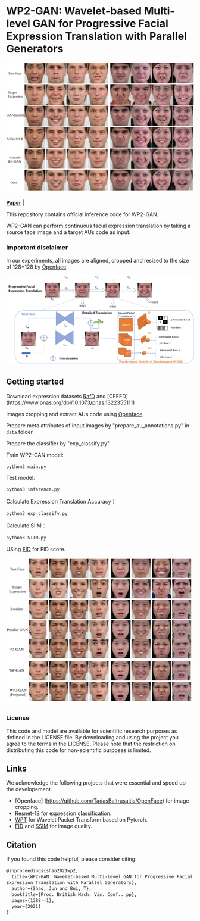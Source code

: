 # WP2-GAN: Wavelet-based Multi-level GAN for Progressive Facial Expression Translation with Parallel Generators

![compare](results/compare.png)

[**Paper**](https://papertalk.org/papertalks/34297) | 


This repository contains official inference code for WP2-GAN.

WP2-GAN can perform continuous facial expression translation by taking a source face image and a target AUs code as input.


### Important disclaimer

In our experiments, all images are aligned, cropped and resized to the size of 128*128 by [Openface](https://github.com/TadasBaltrusaitis/OpenFace).


![framework-exp](results/framework-exp.png)

##  Getting started

Download expression datasets [RafD](https://www.tandfonline.com/doi/abs/10.1080/02699930903485076) and [CFEED] (https://www.pnas.org/doi/10.1073/pnas.1322355111)

Images cropping and extract AUs code using [Openface](https://github.com/TadasBaltrusaitis/OpenFace).

Prepare meta attributes of input images by "prepare_au_annotations.py" in ```data``` folder.

Prepare the classifier by "exp_classify.py".

Train WP2-GAN model: 

```python
python3 main.py
```
Test model:

```python
python3 inference.py
```

Calculate Expression Translation Accuracy：
```python
python3 exp_classify.py
```

Calculate SIIM：
```python
python3 SIIM.py
```

USing [FID](https://github.com/mseitzer/pytorch-fid) for FID score.


![ablation](results/ablation.jpg)


### License

This code and model are available for scientific research purposes as defined in the LICENSE file. 
By downloading and using the project you agree to the terms in the LICENSE.
Please note that the restriction on distributing this code for non-scientific purposes is limited.

## Links
We acknowledge the following projects that were essential and speed up the developement.  
- [Openface] (https://github.com/TadasBaltrusaitis/OpenFace) for image cropping.
- [Resnet-18](https://pytorch.org/vision/main/models/generated/torchvision.models.resnet18.html) for expression classification.
- [WPT](https://github.com/fbcotter/pytorch_wavelets) for Wavelet Packet Transform based on Pytorch.
- [FID](https://github.com/mseitzer/pytorch-fid) and [SSIM](https://pytorch.org/ignite/_modules/ignite/metrics/ssim.html#SSIM) for image quality.

## Citation
If you found this code helpful, please consider citing: 

```
@inproceedings{shao2021wp2,
  title={WP2-GAN: Wavelet-based Multi-level GAN for Progressive Facial Expression Translation with Parallel Generators},
  author={Shao, Jun and Bui, T},
  booktitle={Proc. British Mach. Vis. Conf.. pp},
  pages={1388--1},
  year={2021}
}
```
